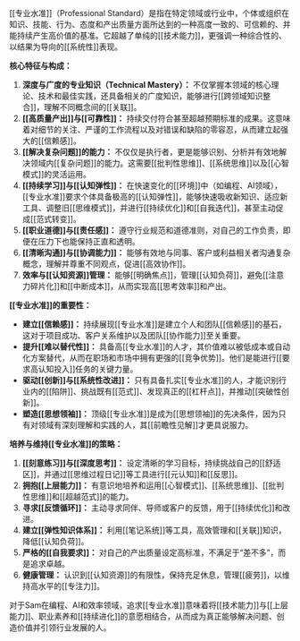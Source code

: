 [[专业水准]]（Professional Standard）是指在特定领域或行业中，个体或组织在知识、技能、行为、态度和产出质量方面所达到的一种高度一致的、可信赖的、并能持续产生高价值的基准。它超越了单纯的[[技术能力]]，更强调一种综合性的、以结果为导向的[[系统性]]表现。

**核心特征与构成：**

1.  **深度与广度的专业知识（Technical Mastery）：** 不仅掌握本领域的核心理论、技术和最佳实践，还具备相关的广度知识，能够进行[[跨领域知识整合]]，理解不同概念间的[[关联]]。
2.  **[[高质量产出]]与[[可靠性]]：** 持续交付符合甚至超越预期标准的成果。这意味着对细节的关注、严谨的工作流程以及对错误和缺陷的零容忍，从而建立起强大的[[信赖感]]。
3.  **[[解决复杂问题]]的能力：** 不仅仅是执行者，更是能够识别、分析并有效地解决领域内[[复杂问题]]的能力。这需要[[批判性思维]]、[[系统思维]]以及[[心智模式]]的灵活运用。
4.  **[[持续学习]]与[[认知弹性]]：** 在快速变化的[[环境]]中（如编程、AI领域），[[专业水准]]要求个体具备极高的[[认知弹性]]，能够快速吸收新知识、适应新工具、调整旧[[思维模式]]，并进行[[持续优化]]和[[自我迭代]]，甚至主动促成[[范式转变]]。
5.  **[[职业道德]]与[[责任感]]：** 遵守行业规范和道德准则，对自己的工作负责，即便在压力下也能保持正直和透明。
6.  **[[清晰沟通]]与[[协调能力]]：** 能够有效地与同事、客户或利益相关者沟通复杂概念，理解并尊重不同观点，促进[[高效协作]]。
7.  **效率与[[认知资源]]管理：** 能够[[明确焦点]]，管理[[认知负荷]]，避免[[注意力碎片化]]和[[中断成本]]，从而实现高[[思考效率]]和产出。

**[[专业水准]]的重要性：**

*   **建立[[信赖感]]：** 持续展现[[专业水准]]是建立个人和团队[[信赖感]]的基石，这对于项目成功、客户关系维护以及团队[[协作能力]]至关重要。
*   **提升[[难以替代性]]：** 具备高[[专业水准]]的人才，其价值难以被低成本或自动化方案替代，从而在职场和市场中拥有更强的[[竞争优势]]。他们是能进行[[要求高认知投入]]任务的关键力量。
*   **驱动[[创新]]与[[系统性改进]]：** 只有具备扎实[[专业水准]]的人，才能识别行业内的[[陷阱]]、挑战既有[[范式]]、发现真正的[[杠杆点]]，并推动[[突破性创新]]。
*   **塑造[[思想领袖]]：** 顶级[[专业水准]]是成为[[思想领袖]]的先决条件，因为只有对领域有深刻理解和实践的人，其[[前瞻性见解]]才更具说服力。

**培养与维持[[专业水准]]的策略：**

1.  **[[刻意练习]]与[[深度思考]]：** 设定清晰的学习目标，持续挑战自己的[[舒适区]]，并通过[[思维过程日记]]等工具进行[[元认知]]和[[反思]]。
2.  **拥抱[[上层能力]]：** 有意识地培养和运用[[心智模式]]、[[系统思维]]、[[批判性思维]]和[[超越范式]]的能力。
3.  **寻求[[反馈循环]]：** 主动寻求同伴、导师或客户的反馈，用于[[持续优化]]和改进。
4.  **建立[[弹性知识体系]]：** 利用[[笔记系统]]等工具，高效管理和[[关联]]知识，降低[[认知负荷]]。
5.  **严格的[[自我要求]]：** 对自己的产出质量设定高标准，不满足于“差不多”，而是追求卓越。
6.  **健康管理：** 认识到[[认知资源]]的有限性，保持充足休息，管理[[疲劳]]，以维持高水平的[[专注力]]。

对于Sam在编程、AI和效率领域，追求[[专业水准]]意味着将[[技术能力]]与[[上层能力]]、职业素养和[[持续进化]]的意愿相结合，从而成为真正能够解决问题、创造价值并引领行业发展的人。